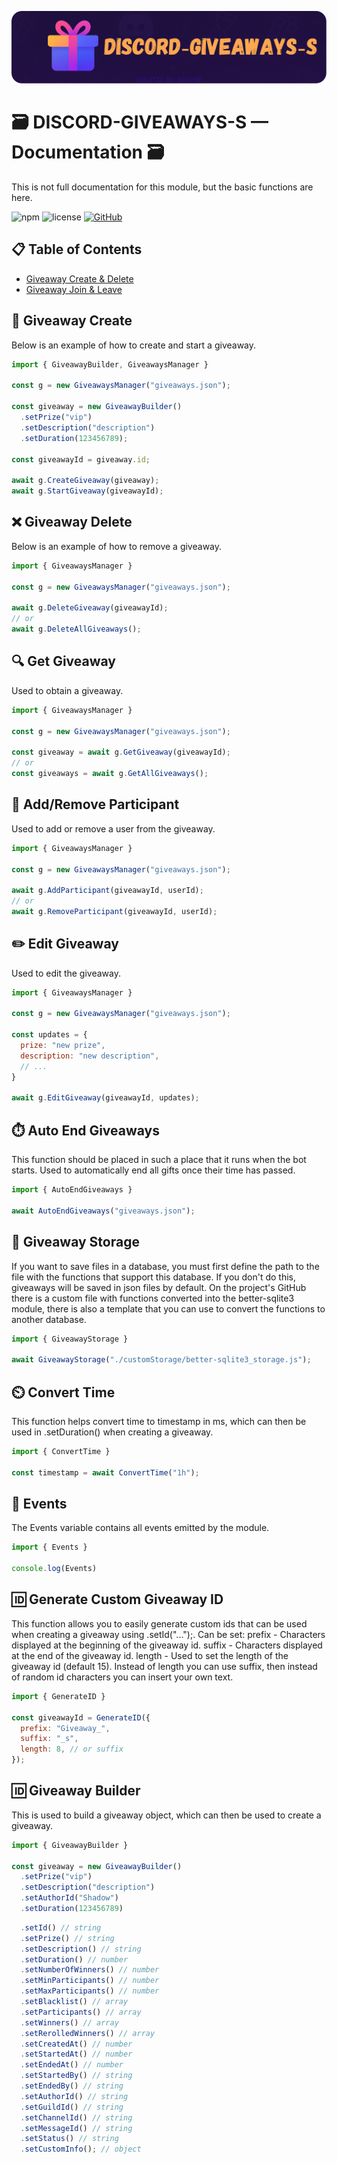 <p align="center">
  <a href="https://www.npmjs.com/package/discord-giveaways-s">
    <img src="https://github.com/shadoow051/discord-giveaways-s/blob/main/src/discord-giveaways-s.png" width="600" alt="discord-giveaways-s" />
  </a>
</p>

# 🗃️ DISCORD-GIVEAWAYS-S — Documentation 🗃️

This is not full documentation for this module, but the basic functions are here.

![npm](https://img.shields.io/npm/v/discord-giveaways-s)
![license](https://img.shields.io/npm/l/discord-giveaways-s)
[![GitHub](https://img.shields.io/badge/GitHub-View-blue?logo=github)](https://github.com/shadoow051/discord-giveaways-s)

## 📋 Table of Contents

- [Giveaway Create & Delete](#giveaway-create--delete)
- [Giveaway Join & Leave](#giveaway-join--leave)

## 🎉 Giveaway Create

Below is an example of how to create and start a giveaway.

```js
import { GiveawayBuilder, GiveawaysManager }

const g = new GiveawaysManager("giveaways.json");

const giveaway = new GiveawayBuilder()
  .setPrize("vip")
  .setDescription("description")
  .setDuration(123456789);

const giveawayId = giveaway.id;

await g.CreateGiveaway(giveaway);
await g.StartGiveaway(giveawayId);
```

## ❌ Giveaway Delete

Below is an example of how to remove a giveaway.

```js
import { GiveawaysManager }

const g = new GiveawaysManager("giveaways.json");

await g.DeleteGiveaway(giveawayId);
// or
await g.DeleteAllGiveaways();
```

## 🔍 Get Giveaway

Used to obtain a giveaway.

```js
import { GiveawaysManager }

const g = new GiveawaysManager("giveaways.json");

const giveaway = await g.GetGiveaway(giveawayId);
// or
const giveaways = await g.GetAllGiveaways();
```

## 👤 Add/Remove Participant

Used to add or remove a user from the giveaway.

```js
import { GiveawaysManager }

const g = new GiveawaysManager("giveaways.json");

await g.AddParticipant(giveawayId, userId);
// or
await g.RemoveParticipant(giveawayId, userId);
```

## ✏️ Edit Giveaway

Used to edit the giveaway.

```js
import { GiveawaysManager }

const g = new GiveawaysManager("giveaways.json");

const updates = {
  prize: "new prize",
  description: "new description",
  // ...
}

await g.EditGiveaway(giveawayId, updates);
```

## ⏱️ Auto End Giveaways

This function should be placed in such a place that it runs when the bot starts.
Used to automatically end all gifts once their time has passed.

```js
import { AutoEndGiveaways }

await AutoEndGiveaways("giveaways.json");
```

## 💾 Giveaway Storage

If you want to save files in a database, you must first define the path to the file with the functions that support this database.
If you don't do this, giveaways will be saved in json files by default.
On the project's GitHub there is a custom file with functions converted into the better-sqlite3 module, there is also a template that you can use to convert the functions to another database.

```js
import { GiveawayStorage }

await GiveawayStorage("./customStorage/better-sqlite3_storage.js");
```

## ⏲️ Convert Time

This function helps convert time to timestamp in ms, which can then be used in .setDuration() when creating a giveaway.

```js
import { ConvertTime }

const timestamp = await ConvertTime("1h");
```

## 🎈 Events

The Events variable contains all events emitted by the module.

```js
import { Events }

console.log(Events)
```

## 🆔 Generate Custom Giveaway ID

This function allows you to easily generate custom ids that can be used when creating a giveaway using .setId("...");.
Can be set:
prefix - Characters displayed at the beginning of the giveaway id.
suffix - Characters displayed at the end of the giveaway id.
length - Used to set the length of the giveaway id (default 15).
Instead of length you can use suffix, then instead of random id characters you can insert your own text.

```js
import { GenerateID }

const giveawayId = GenerateID({
  prefix: "Giveaway_",
  suffix: "_s",
  length: 8, // or suffix
});
```

## 🆔 Giveaway Builder

This is used to build a giveaway object, which can then be used to create a giveaway.

```js
import { GiveawayBuilder }

const giveaway = new GiveawayBuilder()
  .setPrize("vip")
  .setDescription("description")
  .setAuthorId("Shadow")
  .setDuration(123456789)
```

```js
  .setId() // string
  .setPrize() // string
  .setDescription() // string
  .setDuration() // number
  .setNumberOfWinners() // number
  .setMinParticipants() // number
  .setMaxParticipants() // number
  .setBlacklist() // array
  .setParticipants() // array
  .setWinners() // array
  .setRerolledWinners() // array
  .setCreatedAt() // number
  .setStartedAt() // number
  .setEndedAt() // number
  .setStartedBy() // string
  .setEndedBy() // string
  .setAuthorId() // string
  .setGuildId() // string
  .setChannelId() // string
  .setMessageId() // string
  .setStatus() // string
  .setCustomInfo(); // object
```
